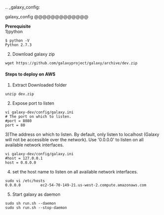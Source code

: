 .. _galaxy_config:

galaxy_config
@@@@@@@@@@@@@

**Prerequisite**   
1)python  
~~~
$ python -V
Python 2.7.3
~~~
2) Download galaxy zip 
~~~
wget https://github.com/galaxyproject/galaxy/archive/dev.zip
~~~
#### Steps to deploy on AWS 
1) Extract Downloaded folder
~~~
unzip dev.zip
~~~

2) Expose port to listen  
~~~
vi galaxy-dev/config/galaxy.ini
# The port on which to listen.
#port = 8080
port = 80
~~~

3)The address on which to listen.  By default, only listen to localhost (Galaxy
will not be accessible over the network).  Use '0.0.0.0' to listen on all
available network interfaces.
~~~
vi galaxy-dev/config/galaxy.ini
#host = 127.0.0.1
host = 0.0.0.0
~~~
4) set the host name to listen on all available network interfaces.
~~~
sudo vi /etc/hosts
0.0.0.0         ec2-54-70-149-21.us-west-2.compute.amazonaws.com
~~~
5) Start galaxy as daemon
~~~
sudo sh run.sh --daemon
sudo sh run.sh --stop-daemon
~~~